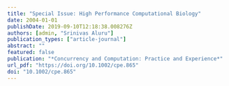 ```yaml
---
title: "Special Issue: High Performance Computational Biology"
date: 2004-01-01
publishDate: 2019-09-10T12:18:38.008276Z
authors: [admin, "Srinivas Aluru"]
publication_types: ["article-journal"]
abstract: ""
featured: false
publication: "*Concurrency and Computation: Practice and Experience*"
url_pdf: "https://doi.org/10.1002/cpe.865"
doi: "10.1002/cpe.865"
---
```



